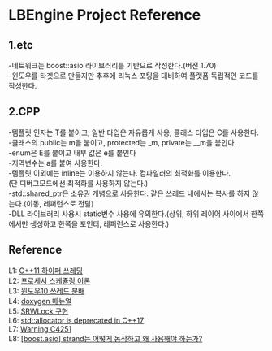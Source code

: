 LBEngine Project Reference
================================

1.etc
-------------------------

-네트워크는 boost::asio 라이브러리를 기반으로 작성한다.(버전 1.70)  
-윈도우를 타겟으로 만들지만 추후에 리눅스 포팅을 대비하여 플랫폼 독립적인 코드를 작성한다.  

2.CPP
-------------------------

-템플릿 인자는 T를 붙이고, 일반 타입은 자유롭게 사용, 클래스 타입은 C를 사용한다.  
-클래스의 public는 m을 붙이고, protected는 _m, private는 __m을 붙인다.  
-enum은 E를 붙이고 내부 값은 e를 붙인다  
-지역변수는 a를 붙여 사용한다.  
-템플릿 이외에는 inline는 이용하지 않는다. 컴파일러의 최적화를 이용한다.  
(단 디버그모드에선 최적화를 사용하지 않는다.)  
-std::shared_ptr은 소유권 개념으로 사용한다. 같은 쓰레드 내에서는 복사를 하지 않는다.(이동, 레퍼런스로 전달)  
-DLL 라이브러리 사용시 static변수 사용에 유의한다.(상위, 하위 레이어 사이에서 한쪽에서만 생성하고 한쪽을 포인터, 레퍼런스로 사용한다.)  

Reference
-------------------------

L1: [C++11 하이퍼 쓰레딩](https://eli.thegreenplace.net/2016/c11-threads-affinity-and-hyperthreading)  
L2: [프로세서 스케쥴링 이론](http://colomy.tistory.com/120)  
L3: [윈도우10 쓰레드 분배](http://www.hwbattle.com/bbs/board.php?bo_table=news&wr_id=70307)  
L4: [doxygen 매뉴얼](https://rinovation.tistory.com/77)  
L5: [SRWLock 구현](https://megayuchi.com/2017/06/25/srwlock-%EB%B9%A0%EB%A5%B8-%EC%84%B1%EB%8A%A5%EC%9D%98-%EB%B9%84%EA%B2%B0)  
L6: [std::allocator<void> is deprecated in C++17](https://github.com/boostorg/beast/issues/1272)  
L7: [Warning C4251](https://mgun.tistory.com/508)  
L8: [[boost.asio] strand는 어떻게 동작하고 왜 사용해야 하는가?](http://blog.naver.com/PostView.nhn?blogId=njh0602&logNo=220715956896&parentCategoryNo=&categoryNo=&viewDate=&isShowPopularPosts=false&from=postView)  